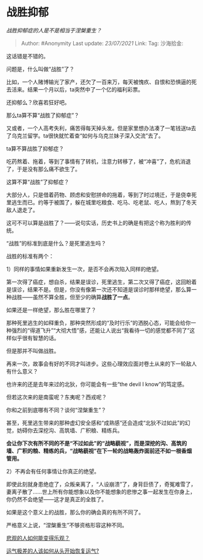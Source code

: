 # 战胜抑郁
*战胜抑郁症的人是不是相当于涅槃重生？*

> Author: #Anonymity
> Last update: *23/07/2021*
> Link:
> Tag:
> 沙海拾金:

这话错是不错的。

问题是，什么叫做“战胜”了？

比如，一个人赌博输光了家产，还欠了一百来万，每天被愧疚、自恨和恐惧逼的死去活来。结果一个月以后，ta突然中了一个亿的福利彩票。

还抑郁么？欣喜若狂好吧。

那么ta算不算“战胜了抑郁症”？

又或者，一个人高考失利，痛苦得每天掉头发。但是家里想办法凑了一笔钱送ta去了乌克兰留学。ta很快就忙着查“如何与乌克兰妹子深入交流”去了。

ta算不算战胜了抑郁症？

吃药熬着、拖着，等到了事情有了转机，注意力转移了，被“冲喜”了，危机消退了，于是没有那么痛不欲生了。

这算不算“战胜”了抑郁症？

大部分人，只是借着药物、顾虑和安慰拼命的拖着，等到了时过境迁，于是侥幸死里逃生而已。约等于被围了，躲在城里吃粮食、吃马、吃老鼠、吃人，熬到了冬天敌人退走了。

这可不可以算是战胜了？——说句实话，历史书上的确是有把这个称为胜利的传统。

“战胜”的标准到底是什么？是死里逃生吗？

战胜的标准有两个：

1）同样的事情如果重新发生一次，是否不会再次陷入同样的绝望。

第一次得了癌症，想自杀，结果是误诊，死里逃生，第二次又得了癌症，这回盼着是误诊，结果不是。但是，你没有像第一次还不知道是误诊时那样绝望，那么算一种战胜——虽然不算全胜，但至少的确算**战胜了一点**。

如果还是一样绝望，那么胜在哪里了？

那种死里逃生的如释重负，那种突然形成的“及时行乐”的洒脱心态，可能会给你一种强烈的“得道飞升”“大彻大悟”感，还能让人说出“我看待一切的感觉都不同了”这样似乎很有智慧的话。

但是那并不叫做战胜。

再来一次，故事会有好的不同才叫进步。这些心理效应面对卷土从来的下一轮敌人有什么意义？

也许来的还是去年来过的北狄，你可能会有一些“the devil I know”的笃定感。

但若这次来的是南蛮呢？东夷呢？西戎呢？

你和之前到底哪有不同？谈何“涅槃重生”？

甚至，死里逃生带来的那种虚幻安全感和“成熟感”还会造成“北狄不过如此”的幻觉，妨碍你去深挖沟、高筑墙、广积粮、精练兵。

**会让你下次有所不同的不是“不过如此”的“战略藐视”，而是深挖的沟、高筑的墙、广积的粮、精练的兵，“战略藐视”在下一轮的战略轰炸面前还不如一根香烟管用。**

2）不再会有任何事情让你真正的绝望。

即使此刻就身患绝症了，众叛亲离了，“人设崩溃”了，身背巨债了，奇冤难雪了，妻离子散了……世上所有你能想象以及你不能想象的悲惨之事一起发生在你身上，你仍然不会绝望——这才是真正的全胜了。

如果是这个意义上的战胜，那么你的确会真的有所不同了。

严格意义上说，“涅槃重生”不够资格形容这种不同。

[悲观的人如何能变得乐观？](https://www.zhihu.com/question/266034365/answer/557697304)

[运气极差的人该如何从头开始恢复运气?](https://www.zhihu.com/question/421719141/answer/1481010073)
